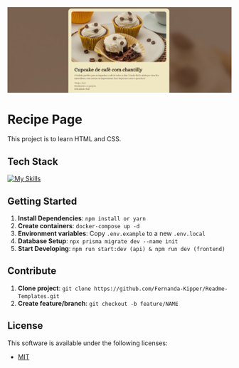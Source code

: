 <!--- # "Can be a image or a gift from the project pages" -->

<p align="center">
  <img src="assets/image.png" alt="Project Name">
</p>

# Recipe Page

This project is to learn HTML and CSS.

## Tech Stack

<!--- # "Verify icons availability here https://github.com/tandpfun/skill-icons" -->

[![My Skills](https://skillicons.dev/icons?i=html,css)](https://skillicons.dev)

## Getting Started

1. **Install Dependencies**: `npm install or yarn`
2. **Create containers**: `docker-compose up -d`
3. **Environment variables**: Copy `.env.example` to a new `.env.local`
4. **Database Setup**: `npx prisma migrate dev --name init`
5. **Start Developing**: `npm run start:dev (api) & npm run dev (frontend)`

## Contribute

1. **Clone project**: `git clone https://github.com/Fernanda-Kipper/Readme-Templates.git`
2. **Create feature/branch**: `git checkout -b feature/NAME`

## License

This software is available under the following licenses:

- [MIT](https://rem.mit-license.org)
